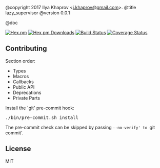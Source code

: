 @copyright 2017 Ilya Khaprov <<i.khaprov@gmail.com>>.
@title lazy_supervisor
@version 0.0.1

@doc

[![Hex.pm][Hex badge]][Hex link]
[![Hex.pm Downloads][Hex downloads badge]][Hex link]
[![Build Status][Travis badge]][Travis link]
[![Coverage Status][Coveralls badge]][Coveralls link]

## Contributing

Section order:

- Types
- Macros
- Callbacks
- Public API
- Deprecations
- Private Parts

Install the `git' pre-commit hook:

<pre lang="bash">
./bin/pre-commit.sh install
</pre>

The pre-commit check can be skipped by passing `--no-verify' to `git commit'.

## License

MIT

<!-- Named Links -->

[Hex badge]: https://img.shields.io/hexpm/v/lazy_supervisor.svg?maxAge=2592000?style=plastic
[Hex link]: https://hex.pm/packages/lazy_supervisor
[Hex downloads badge]: https://img.shields.io/hexpm/dt/lazy_supervisor.svg?maxAge=2592000
[Travis badge]: https://travis-ci.org/deadtrickster/lazy_supervisor.svg?branch=version-3
[Travis link]: https://travis-ci.org/deadtrickster/lazy_supervisor
[Coveralls badge]: https://coveralls.io/repos/github/deadtrickster/lazy_supervisor/badge.svg?branch=master
[Coveralls link]: https://coveralls.io/github/deadtrickster/lazy_supervisor?branch=master
